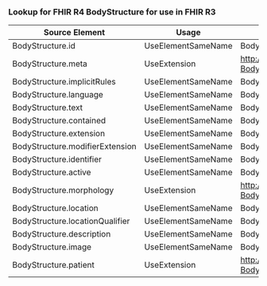 ### Lookup for FHIR R4 BodyStructure for use in FHIR R3

| Source Element | Usage | Target |
| -------------- | ----- | ------ |
| BodyStructure.id | UseElementSameName | BodySite.id |
| BodyStructure.meta | UseExtension | http://hl7.org/fhir/4.0/StructureDefinition/extension-BodyStructure.meta |
| BodyStructure.implicitRules | UseElementSameName | BodySite.implicitRules |
| BodyStructure.language | UseElementSameName | BodySite.language |
| BodyStructure.text | UseElementSameName | BodySite.text |
| BodyStructure.contained | UseElementSameName | BodySite.contained |
| BodyStructure.extension | UseElementSameName | BodySite.extension |
| BodyStructure.modifierExtension | UseElementSameName | BodySite.modifierExtension |
| BodyStructure.identifier | UseElementSameName | BodySite.identifier |
| BodyStructure.active | UseElementSameName | BodySite.active |
| BodyStructure.morphology | UseExtension | http://hl7.org/fhir/4.0/StructureDefinition/extension-BodyStructure.morphology |
| BodyStructure.location | UseElementSameName | BodySite.code |
| BodyStructure.locationQualifier | UseElementSameName | BodySite.qualifier |
| BodyStructure.description | UseElementSameName | BodySite.description |
| BodyStructure.image | UseElementSameName | BodySite.image |
| BodyStructure.patient | UseExtension | http://hl7.org/fhir/4.0/StructureDefinition/extension-BodyStructure.patient |
